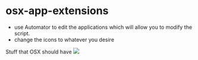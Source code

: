 osx-app-extensions
==================
- use Automator to edit the applications which will allow you to modify the script.
- change the icons to whatever you desire

Stuff that OSX should have
![](images/app_icon.png?raw=true)